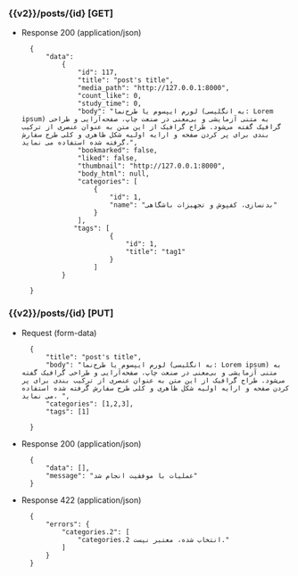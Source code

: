 ### {{v2}}/posts/{id} [GET]



+ Response 200 (application/json)

        {
            "data": 
                {
                    "id": 117,
                    "title": "post's title",
                    "media_path": "http://127.0.0.1:8000",
                    "count_like": 0,
                    "study_time": 0,
                    "body": "لورم ایپسوم یا طرح‌نما (به انگلیسی: Lorem ipsum) به متنی آزمایشی و بی‌معنی در صنعت چاپ، صفحه‌آرایی و طراحی گرافیک گفته می‌شود. طراح گرافیک از این متن به عنوان عنصری از ترکیب بندی برای پر کردن صفحه و ارایه اولیه شکل ظاهری و کلی طرح سفارش گرفته شده استفاده می نماید،",
                    "bookmarked": false,
                    "liked": false,
                    "thumbnail": "http://127.0.0.1:8000",
                    "body_html": null,
                    "categories": [
                        {
                            "id": 1,
                            "name": "بدنسازی، کفپوش و تجهیزات باشگاهی"
                        }
                    ],
                   "tags": [
                            {
                                "id": 1,
                                "title": "tag1"
                            }
                        ]
                }
            
        }



### {{v2}}/posts/{id} [PUT]

+ Request (form-data)

        {
            "title": "post's title",
            "body": "لورم ایپسوم یا طرح‌نما (به انگلیسی: Lorem ipsum) به متنی آزمایشی و بی‌معنی در صنعت چاپ، صفحه‌آرایی و طراحی گرافیک گفته می‌شود. طراح گرافیک از این متن به عنوان عنصری از ترکیب بندی برای پر کردن صفحه و ارایه اولیه شکل ظاهری و کلی طرح سفارش گرفته شده استفاده می نماید، ",
            "categories": [1,2,3],
            "tags": [1]
            
        }




        
+ Response 200 (application/json)

        {
            "data": [],
            "message": "عملیات با موفقیت انجام شد"
        }

+ Response 422 (application/json)

        {
            "errors": {
                "categories.2": [
                    "categories.2 انتخاب شده، معتبر نیست."
                ]
            }
        }
